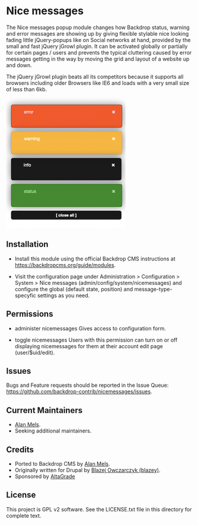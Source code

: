 # Nice messages

The Nice messages popup module changes how Backdrop status, warning and error messages are showing up by giving flexible
stylable nice looking fading little jQuery-popups like on Social networks at hand, provided by the small and fast jQuery
jGrowl plugin. It can be activated globally or partially for certain pages / users and prevents the typical cluttering
caused by error messages getting in the way by moving the grid and layout of a website up and down.

The jQuery jGrowl plugin beats all its competitors because it supports all browsers including older Browsers like IE6
and loads with a very small size of less than 6kb.

![Nice Messages](https://raw.githubusercontent.com/backdrop-contrib/nicemessages/1.x.1.x/screenshot.png)

## Installation

- Install this module using the official Backdrop CMS instructions at
  https://backdropcms.org/guide/modules.

- Visit the configuration page under Administration > Configuration > System >
  Nice messages (admin/config/system/nicemessages) and configure the global
  (default state, position) and message-type-specyfic settings as you need.

## Permissions

- administer nicemessages
  Gives access to configuration form.

- toggle nicemessages
  Users with this permission can turn on or off displaying nicemessages for
  them at their account edit page (user/$uid/edit).

## Issues

Bugs and Feature requests should be reported in the Issue Queue:
https://github.com/backdrop-contrib/nicemessages/issues.

## Current Maintainers

- [Alan Mels](https://github.com/alanmels).
- Seeking additional maintainers.

## Credits

- Ported to Backdrop CMS by [Alan Mels](https://github.com/alanmels).
- Originally written for Drupal by [Blazej Owczarczyk (blazey)](https://www.drupal.org/u/blazey).
- Sponsored by [AltaGrade](https://www.altagrade.com)

## License

This project is GPL v2 software.
See the LICENSE.txt file in this directory for complete text.
